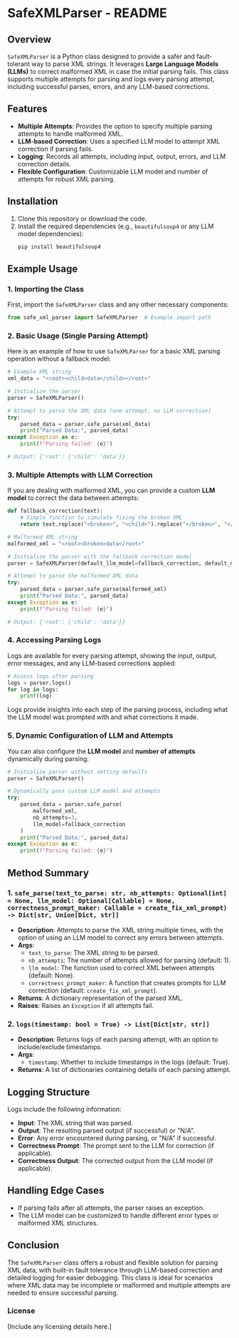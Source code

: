 # SafeXMLParser - README

## Overview

`SafeXMLParser` is a Python class designed to provide a safer and fault-tolerant way to parse XML strings. It leverages **Large Language Models (LLMs)** to correct malformed XML in case the initial parsing fails. This class supports multiple attempts for parsing and logs every parsing attempt, including successful parses, errors, and any LLM-based corrections.

## Features

- **Multiple Attempts**: Provides the option to specify multiple parsing attempts to handle malformed XML.
- **LLM-based Correction**: Uses a specified LLM model to attempt XML correction if parsing fails.
- **Logging**: Records all attempts, including input, output, errors, and LLM correction details.
- **Flexible Configuration**: Customizable LLM model and number of attempts for robust XML parsing.

## Installation

1. Clone this repository or download the code.
2. Install the required dependencies (e.g., `beautifulsoup4` or any LLM model dependencies):
   ```bash
   pip install beautifulsoup4
   ```

## Example Usage

### 1. Importing the Class

First, import the `SafeXMLParser` class and any other necessary components:

```python
from safe_xml_parser import SafeXMLParser  # Example import path
```

### 2. Basic Usage (Single Parsing Attempt)

Here is an example of how to use `SafeXMLParser` for a basic XML parsing operation without a fallback model:

```python
# Example XML string
xml_data = "<root><child>data</child></root>"

# Initialize the parser
parser = SafeXMLParser()

# Attempt to parse the XML data (one attempt, no LLM correction)
try:
    parsed_data = parser.safe_parse(xml_data)
    print("Parsed Data:", parsed_data)
except Exception as e:
    print(f"Parsing failed: {e}")

# Output: {'root': {'child': 'data'}}
```

### 3. Multiple Attempts with LLM Correction

If you are dealing with malformed XML, you can provide a custom **LLM model** to correct the data between attempts:

```python
def fallback_correction(text):
    # Simple function to simulate fixing the broken XML
    return text.replace("<broken>", "<child>").replace("</broken>", "</child>")

# Malformed XML string
malformed_xml = "<root><broken>data</root>"

# Initialize the parser with the fallback correction model
parser = SafeXMLParser(default_llm_model=fallback_correction, default_nb_attempts=2)

# Attempt to parse the malformed XML data
try:
    parsed_data = parser.safe_parse(malformed_xml)
    print("Parsed Data:", parsed_data)
except Exception as e:
    print(f"Parsing failed: {e}")

# Output: {'root': {'child': 'data'}}
```

### 4. Accessing Parsing Logs

Logs are available for every parsing attempt, showing the input, output, error messages, and any LLM-based corrections applied:

```python
# Access logs after parsing
logs = parser.logs()
for log in logs:
    print(log)
```

Logs provide insights into each step of the parsing process, including what the LLM model was prompted with and what corrections it made.

### 5. Dynamic Configuration of LLM and Attempts

You can also configure the **LLM model** and **number of attempts** dynamically during parsing:

```python
# Initialize parser without setting defaults
parser = SafeXMLParser()

# Dynamically pass custom LLM model and attempts
try:
    parsed_data = parser.safe_parse(
        malformed_xml,
        nb_attempts=3,
        llm_model=fallback_correction
    )
    print("Parsed Data:", parsed_data)
except Exception as e:
    print(f"Parsing failed: {e}")
```

## Method Summary

### 1. `safe_parse(text_to_parse: str, nb_attempts: Optional[int] = None, llm_model: Optional[Callable] = None, correctness_prompt_maker: Callable = create_fix_xml_prompt) -> Dict[str, Union[Dict, str]]`

- **Description**: Attempts to parse the XML string multiple times, with the option of using an LLM model to correct any errors between attempts.
- **Args**:
  - `text_to_parse`: The XML string to be parsed.
  - `nb_attempts`: The number of attempts allowed for parsing (default: 1).
  - `llm_model`: The function used to correct XML between attempts (default: None).
  - `correctness_prompt_maker`: A function that creates prompts for LLM correction (default: `create_fix_xml_prompt`).
- **Returns**: A dictionary representation of the parsed XML.
- **Raises**: Raises an `Exception` if all attempts fail.

### 2. `logs(timestamp: bool = True) -> List[Dict[str, str]]`

- **Description**: Returns logs of each parsing attempt, with an option to include/exclude timestamps.
- **Args**:
  - `timestamp`: Whether to include timestamps in the logs (default: True).
- **Returns**: A list of dictionaries containing details of each parsing attempt.

## Logging Structure

Logs include the following information:

- **Input**: The XML string that was parsed.
- **Output**: The resulting parsed output (if successful) or "N/A".
- **Error**: Any error encountered during parsing, or "N/A" if successful.
- **Correctness Prompt**: The prompt sent to the LLM for correction (if applicable).
- **Correctness Output**: The corrected output from the LLM model (if applicable).

## Handling Edge Cases

- If parsing fails after all attempts, the parser raises an exception.
- The LLM model can be customized to handle different error types or malformed XML structures.

## Conclusion

The `SafeXMLParser` class offers a robust and flexible solution for parsing XML data, with built-in fault tolerance through LLM-based correction and detailed logging for easier debugging. This class is ideal for scenarios where XML data may be incomplete or malformed and multiple attempts are needed to ensure successful parsing.

### License

[Include any licensing details here.]

```

```
